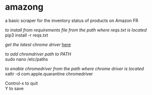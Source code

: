# amazong

a basic scraper for the inventory status of products on Amazon FR <br /> 

_to install from requirements file from the path where reqs.txt is located_ <br /> 
pip3 install -r reqs.txt 

_get the latest chrome driver_ [here](https://sites.google.com/a/chromium.org/chromedriver/) <br />

_to add chromdriver path to PATH_ <br /> 
sudo nano /etc/paths

_to enable chromedriver from the path where chrome driver is located_ <br /> 
xattr -d com.apple.quarantine chromedriver 

Control-x to quit <br /> 
Y to save <br /> 
